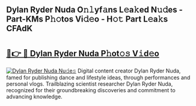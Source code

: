 ## Dylan Ryder Nuda O𝚗𝚕yf𝚊ns L𝚎a𝚔ed N𝚞𝚍es - Part-KMs P𝚑𝚘tos Vi𝚍𝚎o - H𝚘𝚝 Part L𝚎a𝚔s CFAdK

# <h2><a href="http://kf06pz.oniu.top/?m=Dylan+Ryder+Nuda">🔗👉 🔴 Dylan Ryder Nuda P𝚑ot𝚘𝚜 V𝚒d𝚎o</a></h2>

[![Dylan Ryder Nuda Nu𝚍e𝚜](https://i.imgur.com/0qMVB7G.gif)](http://kf06pz.oniu.top/?m=Dylan+Ryder+Nuda)
Digital content creator Dylan Ryder Nuda, famed for publishing dance and lifestyle ideas, through performances and personal vlogs. Trailblazing scientist researcher Dylan Ryder Nuda, recognized for their groundbreaking discoveries and commitment to advancing knowledge.  
